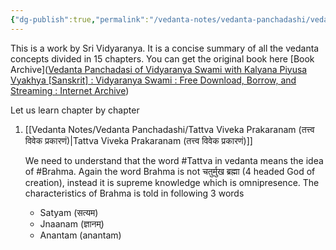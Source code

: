 ```yaml
---
{"dg-publish":true,"permalink":"/vedanta-notes/vedanta-panchadashi/vedanta-panchadashi/"}
---
```



This is a work by Sri Vidyaranya. It is a concise summary of all the vedanta concepts divided in 15 chapters. You can get the original book here [Book Archive]([Vedanta Panchadasi of Vidyaranya Swami with Kalyana Piyusa Vyakhya [Sanskrit] : Vidyaranya Swami : Free Download, Borrow, and Streaming : Internet Archive](https://archive.org/details/Vedanta.Panchadasi.with.Kalyana.Piyusa.Vyakhya))

Let us learn chapter by chapter 

1. [[Vedanta Notes/Vedanta Panchadashi/Tattva Viveka Prakaranam (तत्त्व विवेक प्रकारणं)\|Tattva Viveka Prakaranam (तत्त्व विवेक प्रकारणं)]]
   
   We need to understand that the word #Tattva  in vedanta means the idea of #Brahma. Again the word Brahma is not चतुर्मुख ब्रह्मा  (4 headed God of creation), instead it is supreme knowledge which is omnipresence. The characteristics of Brahma is told in following 3 words 
   * Satyam (सत्यम)
   * Jnaanam (ज्ञानम्)
   * Anantam (anantam)

